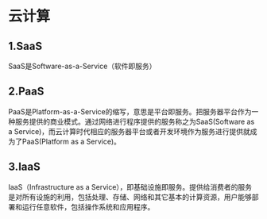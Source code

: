 # 云计算

## 1.SaaS

SaaS是Software-as-a-Service（软件即服务）

## 2.PaaS

PaaS是Platform-as-a-Service的缩写，意思是平台即服务。把服务器平台作为一种服务提供的商业模式。通过网络进行程序提供的服务称之为SaaS(Software as a Service)，而云计算时代相应的服务器平台或者开发环境作为服务进行提供就成为了PaaS(Platform as a Service)。

## 3.IaaS

IaaS（Infrastructure as a Service），即基础设施即服务。提供给消费者的服务是对所有设施的利用，包括处理、存储、网络和其它基本的计算资源，用户能够部署和运行任意软件，包括操作系统和应用程序。